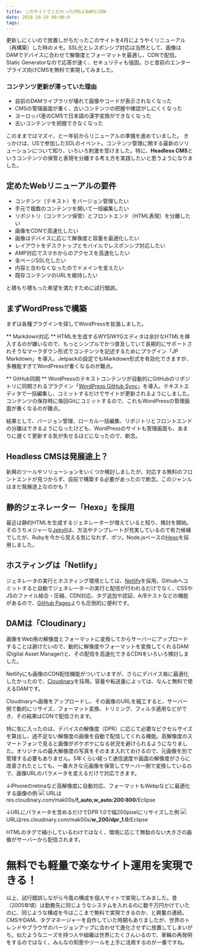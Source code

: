```yaml
---
title: このサイトでこだわったCMSとDAMとCDN
date: 2018-10-19 00:00:0
tags:
---
```


更新しにくいので放置しがちだったこのサイトを4月にようやくリニューアル（再構築）した時のメモ。SSL化とレスポンシブ対応は当然として、画像はDAMでデバイスに合わせて解像度とフォーマットを最適し、CDNで配信。Static Generatorなので応答が速く、セキュリティも強固。ひと昔前のエンタープライズ向けCMSを無料で実現してみました。
<!-- more -->

### コンテンツ更新が滞っていた理由
* 自前のDAMライブラリが壊れて画像やコードが表示されなくなった
* CMSの管理画面が重く、古いコンテンツの把握や確認がしにくくなった
* ヨーロッパ産のCMSで日本語の漢字変換ができなくなった
* 古いコンテンツを把握できなくなった

このままではマズイ、と一年前からリニューアルの準備を進めていました。
きっかけは、USで参加したSDLのイベント。コンテンツ管理に関する最新のソリューションについて知り、いろいろ刺激を受けました。特に、**Headless CMS**というコンテンツの保管と表現を分離する考え方を実践したいと思うようになりました。

## 定めたWebリニューアルの要件
* コンテンツ（テキスト）をバージョン管理したい
* 手元で複数のコンテンツを開いて一括編集したい
* リポジトリ（コンテンツ保管）とフロントエンド（HTML表現）を分離したい
* 画像をCDNで高速化したい
* 画像はデバイスに応じて解像度と容量を最適化したい
* レイアウトをデスクトップとモバイルでレスポンシブ対応したい
* AMP対応でスマホからのアクセスを高速化したい
* 全ページSSL化したい
* 内容と合わなくなったのでドメインを変えたい
* 既存コンテンツのURLを維持したい

と積もり積もった希望を満たすために試行錯誤。

## まずWordPressで構築
まずは各種プラグインを探してWordPressを拡張しました。

** Markdown対応 **
HTMLを生成するWYSIWYGエディタは余計なHTMLを挿入するのが嫌いなので、もっとシンプルでかつ普及していて長期的にサポートされそうなマークダウン形式でコンテンツを記述するためにプラグイン「JP Markdown」を導入。Jetpackの設定でもMarkdown形式を有効化できますが、多機能すぎてWordPressが重くなるのが難点。

** GitHub同期 **
WordPressのテキストコンテンツが自動的にGitHubのリポジトリに同期されるプラグイン「[WordPress GitHub Sync](https://wordpress.org/plugins/wp-github-sync/)」を導入。テキストエディタで一括編集し、コミットするだけでサイトが更新されるようにしました。コンテンツの保存時に毎回Gitにコミットするので、これもWordPressの管理画面が重くなるのが難点。

結果として、バージョン管理、ローカル一括編集、リポジトリとフロントエンドの分離はできるようになったけども、WordPressのサイトも管理画面も、あまりに遅くて更新する気が失せるほどになったので、断念。

## Headless CMSは発展途上？
新興のツールやソリューションをいくつか検討しましたが、対応する無料のフロントエンドが見つからず、自前で構築する必要があったので断念。このジャンルはまだ発展途上なのかも？

## 静的ジェネレーター「Hexo」を採用
最近は静的HTMLを生成するジェネレーターが増えていると知り、検討を開始。
そのうちメジャーな[Jekyll](https://jekyllrb.com/)は、方法やテンプレートが充実しているので有力候補でしたが、Rubyを今から覚える気になれず、ボツ。Node.jsベースの[Hexo](https://hexo.io/)を採用しました。

## ホスティングは「Netlify」
ジェネレータの実行とホスティング環境としては、[Netlify](https://www.netlify.com/)を採用。Githubへコミットすると自動でジェネレーターの実行と配信が行われるだけでなく、CSSやJSのファイル結合・圧縮、CDN対応、タグ追加や認証、A/Bテストなどの機能があるので、[GitHub Pages](https://pages.github.com/)よりも圧倒的に便利です。

## DAMは「Cloudinary」
画像をWeb用の解像度とフォーマットに変換してからサーバーにアップロードすることは避けたいので、動的に解像度やフォーマットを変換してくれるDAM (Digital Asset Manager)と、その配信を高速化できるCDNをいろいろ検討しました。

Netlifyにも画像のCDN配信機能がついていますが、さらにデバイス毎に最適化したかったので、[Cloudinary](https://cloudinary.com/)を採用。容量や転送量によっては、なんと無料で使えるDAMです。

Cloudinaryへ画像をアップロードし、その画像のURLを細工すると、サーバー側で動的にリサイズ、フォーマット変換、トリミング、フィルタ適用などができ、その結果はCDNで配信されます。

特に気に入ったのは、デバイスの解像度（DPR）に応じて必要なピクセルサイズを算出し、過不足ない解像度の画像を自動で配信してくれる機能。高解像度のスマートフォンで見ると画像がボケボケになる状況を避けられるようになりました。オリジナルの最大解像度の写真をそのまま入れておけるので、元画像を別で管理する必要もありません。5年くらい経って通信速度や画面の解像度がさらに改善されたとしても、一番大きな元画像を保管してサーバー側で変換しているので、画像URLのパラメータを変えるだけで対応できます。

↓iPhoneのretinaなど高解像度に自動対応、フォーマットもWebpなどに最適化する画像の例
<img src="//res.cloudinary.com/mak00s/f_auto,w_auto:200:800/2014-05-19-Eclipse_eowupx">
URLはres.cloudinary.com/mak00s/**f_auto,w_auto:200:800**/Eclipse

↓URLにパラメータを含めるだけでDPR 1.0で幅200pixelにリサイズした例
<img src="//res.cloudinary.com/mak00s/w_200/dpr_1.0/2014-05-19-Eclipse_eowupx">
URLはres.cloudinary.com/mak00s/**w_200/dpr_1.0**/Eclipse

HTMLのタグで縮小しているわけではなく、環境に応じて無駄のない大きさの画像がサーバーから配信されます。

# 無料でも軽量で楽なサイト運用を実現できる！
以上、試行錯誤しながら今風の構成を個人サイトで実現してみました。昔（2005年頃）は勤務先に同じようなシステムを入れるのに数千万円かけていたのに、同じような構成を今はここまで無料で実現できるのか、と興奮の連続。CMSやDAM、タグマネージャーを自作していた時期もありましたが、世界のトレンドやブラウザのバージョンアップに合わせて進化させずに放置してしまいがち。似たようなニーズを持つ人や組織は世界にたくさんいるので、車輪の再発明をするのではなく、みんなの知恵やツールを上手に活用するのが一番ですね。